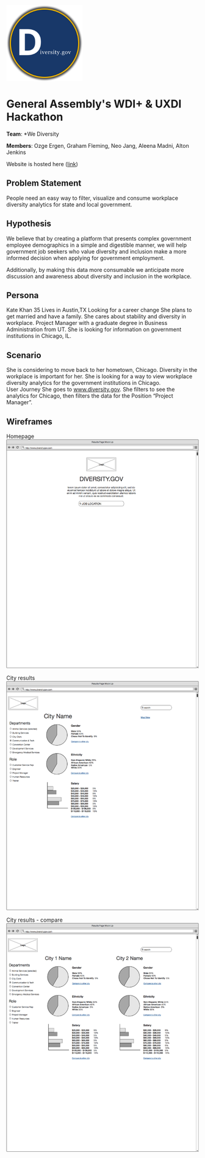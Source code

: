 
<img src="public/images/diversityGov.png" width="200">

# General Assembly's WDI+ & UXDI Hackathon

__Team__: *We Diversity

__Members__: Ozge Ergen, Graham Fleming, Neo Jang, Aleena Madni, Alton Jenkins

Website is hosted here ([link](https://diversity-gov.herokuapp.com/))

## Problem Statement
People need an easy way to filter, visualize and consume workplace diversity analytics for state and local government.  

## Hypothesis
We believe that by creating a platform that presents complex government employee demographics in a simple and digestible manner,  we will help government job seekers who value diversity and inclusion make a more informed decision when applying for government employment.

Additionally, by making this data more consumable we anticipate more discussion and awareness about diversity and inclusion in the workplace.

## Persona
Kate Khan 
35
Lives in Austin,TX
Looking for a career change
She plans to get married and have a family. She cares about stability and diversity in workplace.
Project Manager with a graduate degree in Business Administration from UT.
She is looking for information on government institutions in Chicago, IL.

## Scenario
She is considering to move back to her hometown, Chicago. Diversity in the workplace is important for her. She is looking for a way to view workplace diversity analytics for the government institutions in Chicago.   
User Journey
She goes to www.diversity.gov. She filters to see the analytics for Chicago, then filters the data for the Position “Project Manager”.

## Wireframes
Homepage
![](public/images/wireframe_homepage.png)

City results
![](public/images/wireframe_cityResults.png)

City results - compare
![](public/images/wireframe_cityResultsCompare.png)
